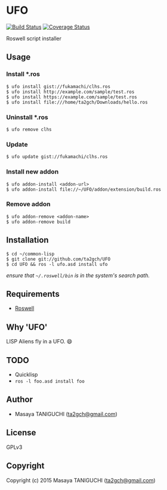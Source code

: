 # UFO
[![Build Status](https://travis-ci.org/ta2gch/UFO.svg?branch=master)](https://travis-ci.org/ta2gch/UFO)
[![Coverage Status](https://coveralls.io/repos/ta2gch/UFO/badge.svg?branch=master)](https://coveralls.io/r/ta2gch/UFO)

Roswell script installer

## Usage
### Install *.ros

```shell
$ ufo install gist://fukamachi/clhs.ros
$ ufo install http://example.com/sample/test.ros
$ ufo install https://example.com/sample/test.ros
$ ufo install file:///home/ta2gch/Downloads/hello.ros
```

### Uninstall *.ros

```shell
$ ufo remove clhs

```

### Update

```shell
$ ufo update gist://fukamachi/clhs.ros
```

### Install new addon

```shell
$ ufo addon-install <addon-url>
$ ufo addon-install file://~/UFO/addon/extension/build.ros
```

### Remove addon

```shell
$ ufo addon-remove <addon-name>
$ ufo addon-remove build
```

## Installation

```shell
$ cd ~/common-lisp
$ git clone git://github.com/ta2gch/UFO
$ cd UFO && ros -l ufo.asd install ufo
```
*ensure that `~/.roswell/bin` is in the system's search path.*

## Requirements

* [Roswell](https://github.com/snmsts/roswell)

## Why 'UFO'
LISP Aliens fly in a UFO. :smile:

## TODO
* Quicklisp
* `ros -l foo.asd install foo`

## Author

* Masaya TANIGUCHI (ta2gch@gmail.com)

## License

GPLv3

## Copyright

Copyright (c) 2015 Masaya TANIGUCHI (ta2gch@gmail.com)
